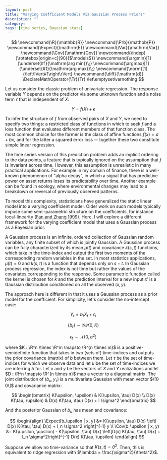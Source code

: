 ```yaml
---
layout: post
title: "Varying Coefficient Models Via Gaussian Process Priors"
description: ""
category: 
tags: [time series, Bayesian stats]
---
```


$$
  \newcommand{\R}{\mathbb{R}}
  \newcommand{\Prb}{\mathbb{P}}
  \newcommand{\Expect}{\mathrm{E}}
  \newcommand{\Var}{\mathrm{Var}}
  \newcommand{\Cov}{\mathrm{Cov}}
  \newcommand{\indep}{\rotatebox[origin=c]{90}{$\models$}}
  \newcommand{\argmin}[1]{\underset{#1}{\mathrm{arg min}}\;}
  \newcommand{\argmax}[1]{\underset{#1}{\mathrm{arg max}}\;}
  \newcommand{\norm}[1]{\left\lVert#1\right\rVert}
  \newcommand{\diff}{\mathrm{d}}
  \DeclareMathOperator{\Tr}{Tr}
  \let\emptyset\varnothing
$$

Let us consider the classic problem of univariate regression. The response variable $Y$ depends on the predictor via some unknown function and a noise term $\epsilon$ that is independent of $X$:

$$Y = f(X) + \epsilon$$

To infer the structure of $f$ from observed pairs of $X$ and $Y$, we need to specify two things: a restricted class of functions in which to seek $f$ and a loss function that evaluates different members of that function class. The most common choice for the former is the class of affine functions $f(x) = a + b x$, and for the latter a squared error loss -- together these two constitute simple linear regression.

The time series version of this prediction problem adds an implicit ordering to the data points, a feature that is typically ignored on the assumption that $f$ is invariant across time. However, this assumption is unrealistic in many practical applications. For example in my domain of finance, there is a well-known phenomenon of "alpha decay", in which a signal that has predictive power on asset returns loses its predictability over time. Another example can be found in ecology, where environmental changes may lead to a breakdown or reversal of previously observed patterns.

To model this complexity, statisticians have generalized the static linear model into a varying coefficient model. Older work on such models typically impose some semi-parametric structure on the coefficients, for instance local-linearity ([Fan and Zhang 1999](https://projecteuclid.org/euclid.aos/1017939139)). Here, I will explore a different framework for the varying coefficient model that uses a Gaussian process as a Bayesian prior.

A Gaussian process is an infinite, ordered collection of Gaussian random variables, any finite subset of which is jointly Gaussian. A Gaussian process can be fully characterized by its mean $\mu(t)$ and covariance $k(s, t)$ functions, which take in the time-index and output the first two moments of the corresponding random variables in the set. In most statistics applications, $\mu(t) = 0$ and $k(s, t)$ is a function that depends only on $s - t$. In Gaussian process regression, the index is not time but rather the values of the covariates corresponding to the response. Some parametric function called the kernel is chosen for $k$ and the prediction interval for a new input $x'$ is a Gaussian distribution conditioned on all the observed $(x, y)$.

The approach here is different in that it uses a Gaussian process as a prior model for the coefficient. For simplicity, let's consider the no-intercept case:

$$Y_t = b_t X_t + \epsilon_t$$

$$\{b_t\} \sim \mathcal{GP}(0, K)$$

$$\epsilon_t \sim \mathcal{N}(0, \sigma^2)$$

where $K : \R^n \times \R^m \mapsto \R^{n \times m}$ is a positive-semidefinite function that takes in two (sets of) time-indices and outputs the prior covariance (matrix) of $b$ between them.
Let $\tau$ be the set of time-indices for which we observe data and let $\upsilon$ be the set of time-indices we are inferring $b$ for. Let $x$ and $y$ be the vectors of $X$ and $Y$ realizations and let $D : \R^n \mapsto \R^{n \times n}$ map a vector to a diagonal matrix. The joint distribution of $(b_\upsilon, y_\tau)$ is a multivariate Gaussian with mean vector $\[0 0\]$ and covariance matrix:

$$
\begin{bmatrix}
K(\upsilon, \upsilon) & K(\upsilon, \tau) D(x) \\
D(x) K(\tau, \upsilon) & D(x) K(\tau, \tau) D(x) + I \sigma^2
\end{bmatrix}
$$

And the posterior Gaussian of $b_\upsilon$ has mean and covariance:

$$
\begin{align}
\Expect[b_\upsilon | x, y] &= K(\upsilon, \tau) D(x) \left[ D(x) K(\tau, \tau) D(x) + I_n \sigma^2 \right]^{-1} y \\
\Cov(b_\upsilon | x, y) &= K(\upsilon, \upsilon) - K(\upsilon, \tau) D(x) \left[D(x) K(\tau, \tau) D(x) + I_n \sigma^2\right]^{-1} D(x) K(\tau, \upsilon)
\end{align}
$$

Suppose we allow no time-variance so that $K(s,t) = \theta^2$. Then, this is equivalent to ridge regression with $\lambda = \frac{\sigma^2}{\theta^2}$.
